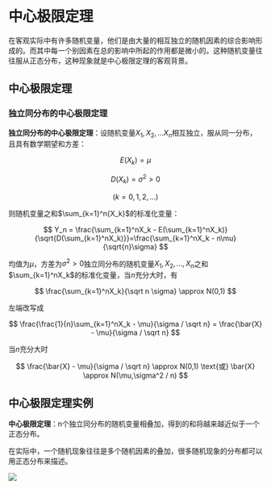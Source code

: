 # 中心极限定理

在客观实际中有许多随机变量，他们是由大量的相互独立的随机因素的综合影响形成的。而其中每一个别因素在总的影响中所起的作用都是微小的。这种随机变量往往服从正态分布，这种现象就是中心极限定理的客观背景。

## 中心极限定理

### 独立同分布的中心极限定理

**独立同分布的中心极限定理**：设随机变量$X_1,X_2, \dots X_n$相互独立，服从同一分布，且具有数学期望和方差：

$$
E(X_k) = \mu
$$

$$
D(X_k) = \sigma^2 > 0
$$

$$
(k = 0,1,2,\dots)
$$

则随机变量之和$\sum_{k=1}^n{X_k}$的标准化变量：

$$
Y_n = \frac{\sum_{k=1}^nX_k - E(\sum_{k=1}^nX_k)}{\sqrt{D(\sum_{k=1}^nX_k)}}=\frac{\sum_{k=1}^nX_k - n\mu}{\sqrt{n}\sigma}
$$

均值为$\mu$，方差为$\sigma^2 > 0$独立同分布的随机变量$X_1,X_2,\dots,X_n$之和$\sum_{k=1}^nX_k$的标准化变量，当$n$充分大时，有

$$
\frac{\sum_{k=1}^nX_k}{\sqrt n \sigma} \approx N(0,1)
$$

左端改写成

$$
\frac{\frac{1}{n}\sum_{k=1}^nX_k - \mu}{\sigma / \sqrt n} = \frac{\bar{X} - \mu}{\sigma / \sqrt n}
$$

当$n$充分大时

$$
\frac{\bar{X} - \mu}{\sigma / \sqrt n} \approx N(0,1) \text{或} \bar{X} \approx N(\mu,\sigma^2 / n)
$$

## 中心极限定理实例

**中心极限定理**：n个独立同分布的随机变量相叠加，得到的和将越来越近似于一个正态分布。

在实际中，一个随机现象往往是多个随机因素的叠加，很多随机现象的分布都可以用正态分布来描述。

![](../assets/imgs/ai/zhongxinjixian.png)






